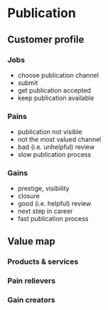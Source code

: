 # Publication

## Customer profile

### Jobs

* choose publication channel
* submit
* get publication accepted
* keep publication available

### Pains

* publication not visible
* not the most valued channel
* bad (i.e. unhelpful) review
* slow publication process

### Gains

* prestige, visibility
* closure
* good (i.e. helpful) review
* next step in career
* fast publication process

## Value map

### Products & services

### Pain relievers

### Gain creators
